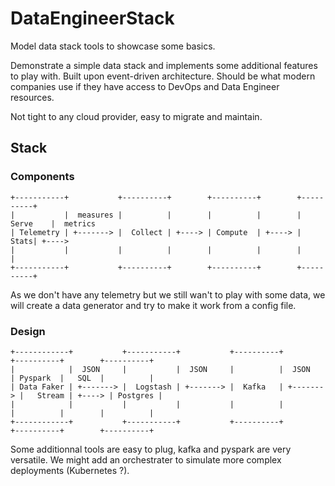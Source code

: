 # DataEngineerStack
Model data stack tools to showcase some basics.

Demonstrate a simple data stack and implements some additional features to play with.
Built upon event-driven architecture. Should be what modern companies use if they have access to DevOps and Data Engineer resources.

Not tight to any cloud provider, easy to migrate and maintain.

## Stack

### Components

```
+-----------+           +----------+        +----------+        +----------+
|           |  measures |          |        |          |        | Serve    |  metrics
| Telemetry | +-------> |  Collect | +----> | Compute  | +----> |     Stats| +---->
|           |           |          |        |          |        |          |
+-----------+           +----------+        +----------+        +----------+
```

As we don't have any telemetry but we still wan't to play with some data, we will create a data generator and try to make it work from a config file.

### Design

```
+------------+           +-----------+           +----------+           +----------+        +----------+
|            |  JSON     |           |  JSON     |          |  JSON     | Pyspark  |   SQL  |          | 
| Data Faker | +-------> |  Logstash | +-------> |  Kafka   | +-------> |   Stream | +----> | Postgres |
|            |           |           |           |          |           |          |        |          |
+------------+           +-----------+           +----------+           +----------+        +----------+
```

Some additionnal tools are easy to plug, kafka and pyspark are very versatile.
We might add an orchestrater to simulate more complex deployments (Kubernetes ?).